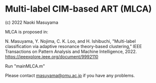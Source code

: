 # Multi-label CIM-based ART (MLCA)

(c) 2022 Naoki Masuyama

MLCA is proposed in:

N. Masuyama, Y. Nojima, C. K. Loo, and H. Ishibuchi, "Multi-label classification via adaptive resonance theory-based clustering," IEEE Transactions on Pattern Analysis and Machine Intelligence, 2022. <br>
https://ieeexplore.ieee.org/document/9992110

Run "mainMLCA.m"

Please contact masuyama@omu.ac.jp if you have any problems.
